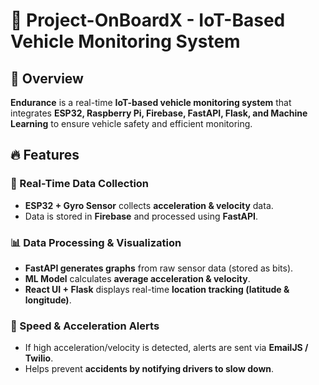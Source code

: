 # 🚗 Project-OnBoardX - IoT-Based Vehicle Monitoring System

## 📌 Overview
**Endurance** is a real-time **IoT-based vehicle monitoring system** that integrates **ESP32, Raspberry Pi, Firebase, FastAPI, Flask, and Machine Learning** to ensure vehicle safety and efficient monitoring.

## 🔥 Features
### 🚀 Real-Time Data Collection
- **ESP32 + Gyro Sensor** collects **acceleration & velocity** data.
- Data is stored in **Firebase** and processed using **FastAPI**.

### 📊 Data Processing & Visualization
- **FastAPI generates graphs** from raw sensor data (stored as bits).
- **ML Model** calculates **average acceleration & velocity**.
- **React UI + Flask** displays real-time **location tracking (latitude & longitude)**.

### 🚨 Speed & Acceleration Alerts
- If high acceleration/velocity is detected, alerts are sent via **EmailJS / Twilio**.
- Helps prevent **accidents by notifying drivers to slow down**.
